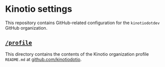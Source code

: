 # Kinotio settings

This repository contains GitHub-related configuration for the `kinotiodotdev` GitHub organization.

## [`/profile`](./profile/README.md)

This directory contains the contents of the Kinotio organization profile `README.md` at [github.com/kinotiodotio](https://github.com/kinotiodotdev).
